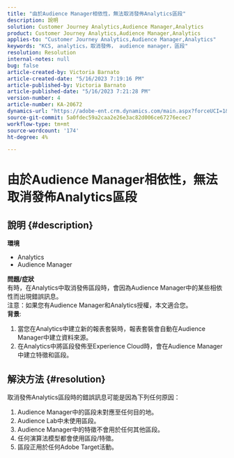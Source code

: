 ```yaml
---
title: "由於Audience Manager相依性，無法取消發佈Analytics區段"
description: 說明
solution: Customer Journey Analytics,Audience Manager,Analytics
product: Customer Journey Analytics,Audience Manager,Analytics
applies-to: "Customer Journey Analytics,Audience Manager,Analytics"
keywords: "KCS, analytics，取消發佈， audience manager，區段"
resolution: Resolution
internal-notes: null
bug: false
article-created-by: Victoria Barnato
article-created-date: "5/16/2023 7:19:16 PM"
article-published-by: Victoria Barnato
article-published-date: "5/16/2023 7:21:28 PM"
version-number: 4
article-number: KA-20672
dynamics-url: "https://adobe-ent.crm.dynamics.com/main.aspx?forceUCI=1&pagetype=entityrecord&etn=knowledgearticle&id=08620c86-1ef4-ed11-8848-6045bd006ce9"
source-git-commit: 5a0fdec59a2caa2e26e3ac82d006ce67276ecec7
workflow-type: tm+mt
source-wordcount: '174'
ht-degree: 4%

---
```


# 由於Audience Manager相依性，無法取消發佈Analytics區段

## 說明 {#description}

<b>環境</b>
- Analytics
- Audience Manager

<b>問題/症狀</b><br>有時，在Analytics中取消發佈區段時，會因為Audience Manager中的某些相依性而出現錯誤訊息。<br>注意：如果您有Audience Manager和Analytics授權，本文適合您。
 <br><b>背景</b>:
1. 當您在Analytics中建立新的報表套裝時，報表套裝會自動在Audience Manager中建立資料來源。
2. 在Analytics中將區段發佈至Experience Cloud時，會在Audience Manager中建立特徵和區段。



## 解決方法 {#resolution}


取消發佈Analytics區段時的錯誤訊息可能是因為下列任何原因：

1. Audience Manager中的區段未對應至任何目的地。
2. Audience Lab中未使用區段。
3. Audience Manager中的特徵不會用於任何其他區段。
4. 任何演算法模型都會使用區段/特徵。
5. 區段正用於任何Adobe Target活動。

